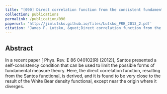 ```yaml
---
title: "[090] Direct correlation function from the consistent fundamental-measure free energies for hard-sphere mixtures"
collection: publications
permalink: /publication/090
paperurl: 'http://jimlutsko.github.io/files/Lutsko_PRE_2013_2.pdf'
citation: 'James F. Lutsko, &quot;Direct correlation function from the consistent fundamental-measure free energies for hard-sphere mixtures&quot;, <i>Phys. Rev. E</i>, <strong>87</strong>, 14103 (2013)'
---
```

Abstract
---
In a recent paper [ Phys. Rev. E 86 040102(R) (2012)], Santos presented a self-consistency condition that can be used to limit the possible forms of fundamental measure theory. Here, the direct correlation function, resulting from the Santos functional, is derived, and it is found to be very close to the result of the White Bear density functional, except near the origin where it diverges.
